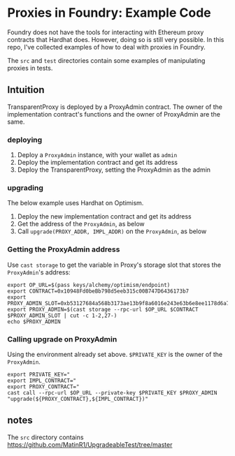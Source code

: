 # Proxies in Foundry: Example Code
Foundry does not have the tools for interacting with Ethereum proxy
contracts that Hardhat does. However, doing so is still very possible.
In this repo, I've collected examples of how to deal with proxies in
Foundry.

The `src` and `test` directories contain some examples of manipulating
proxies in tests.

## Intuition
TransparentProxy is deployed by a ProxyAdmin contract. The owner of the
implementation contract's functions and the owner of ProxyAdmin are the
same.

### deploying
1. Deploy a `ProxyAdmin` instance, with your wallet as `admin`
2. Deploy the implementation contract and get its address
3. Deploy the TransparentProxy, setting the ProxyAdmin as the admin

### upgrading
The below example uses Hardhat on Optimism.

1. Deploy the new implementation contract and get its address
2. Get the address of the `ProxyAdmin`, as below
3. Call `upgrade(PROXY_ADDR, IMPL_ADDR)` on the `ProxyAdmin`, as below

### Getting the ProxyAdmin address
Use `cast storage` to get the variable in Proxy's storage slot that
stores the `ProxyAdmin`'s address:
```
export OP_URL=$(pass keys/alchemy/optimism/endpoint)
export CONTRACT=0x10948Fd0beBb798d5eeb315c00B747D6436173b7 
export PROXY_ADMIN_SLOT=0xb53127684a568b3173ae13b9f8a6016e243e63b6e8ee1178d6a717850b5d6103
export PROXY_ADMIN=$(cast storage --rpc-url $OP_URL $CONTRACT $PROXY_ADMIN_SLOT | cut -c 1-2,27-)
echo $PROXY_ADMIN
```

### Calling upgrade on ProxyAdmin
Using the environment already set above. `$PRIVATE_KEY` is the owner of the `ProxyAdmin`.
```
export PRIVATE_KEY="
export IMPL_CONTRACT="
export PROXY_CONTRACT="
cast call --rpc-url $OP_URL --private-key $PRIVATE_KEY $PROXY_ADMIN "upgrade(${PROXY_CONTRACT},${IMPL_CONTRACT})"
```

## notes
The `src` directory contains 
https://github.com/MatinR1/UpgradeableTest/tree/master
